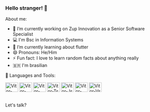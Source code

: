 ### Hello stranger! 👋

About me:

- 🔭 I’m currently working on Zup Innovation as a Senior Software Specialist
- 💻 I'm Bsc in Information Systems
- 🌱 I’m currently learning about flutter
- 😄 Pronouns: He/Him
- ⚡ Fun fact: I love to learn random facts about anything really
- 🇧🇷 I'm brasilian

🧰 Languages and Tools:

<div>
    <img src="https://cdn.jsdelivr.net/gh/devicons/devicon/icons/flutter/flutter-original.svg" alt="Vitor-Flutter" height="30" width="40">
    <img src="https://cdn.jsdelivr.net/gh/devicons/devicon/icons/dart/dart-original.svg" alt="Vitor-Dart" height="30" width="40">
    <img src="https://cdn.jsdelivr.net/gh/devicons/devicon/icons/angularjs/angularjs-original.svg" alt="Vitor-Angular" height="30" width="40">
    <img src="https://cdn.jsdelivr.net/gh/devicons/devicon/icons/typescript/typescript-original.svg" alt="Vitor-Ts" height="30" width="40">
    <img src="https://cdn.jsdelivr.net/gh/devicons/devicon/icons/javascript/javascript-original.svg" alt="Vitor-Js" height="30" width="40">
    <img src="https://cdn.jsdelivr.net/gh/devicons/devicon/icons/dotnetcore/dotnetcore-original.svg" alt="Vitor-Netcore" height="30" width="40">
    <img src="https://cdn.jsdelivr.net/gh/devicons/devicon/icons/vscode/vscode-original.svg" alt="Vitor-Vs" height="30" width="40">
</div>

##

Let's talk?

